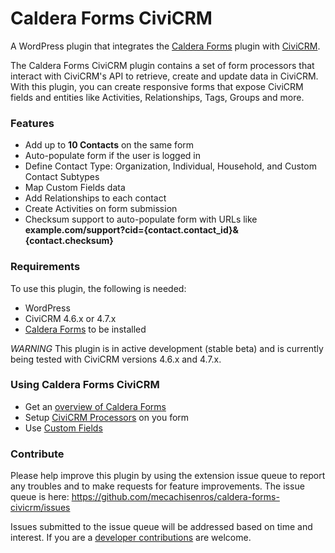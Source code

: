 # Caldera Forms CiviCRM

A WordPress plugin that integrates the [Caldera Forms](https://wordpress.org/plugins/caldera-forms/ "Caldera Forms WordPress plugin") plugin with [CiviCRM](https://civicrm.org/ "Open Source CRM").

The Caldera Forms CiviCRM plugin contains a set of form processors that interact with CiviCRM's API to retrieve, create and update data in CiviCRM. With this plugin, you can create responsive forms that expose CiviCRM fields and entities like Activities, Relationships, Tags, Groups and more.

### Features

* Add up to **10 Contacts** on the same form
* Auto-populate form if the user is logged in
* Define Contact Type: Organization, Individual, Household, and Custom Contact Subtypes
* Map Custom Fields data
* Add Relationships to each contact
* Create Activities on form submission
* Checksum support to auto-populate form with URLs like **example.com/support?cid={contact.contact_id}&{contact.checksum}**

### Requirements

To use this plugin, the following is needed:

* WordPress
* CiviCRM 4.6.x or 4.7.x
* [Caldera Forms](https://wordpress.org/plugins/caldera-forms/ "Caldera Forms WordPress plugin") to be installed

*WARNING* This plugin is in active development (stable beta) and is currently being tested with CiviCRM versions 4.6.x and 4.7.x.

### Using Caldera Forms CiviCRM

* Get an [overview of Caldera Forms](/docs/overview.md)
* Setup [CiviCRM Processors](/docs/processors.md) on you form
* Use [Custom Fields](/docs/custom-fields.md)

### Contribute

Please help improve this plugin by using the extension issue queue to report any troubles and to make requests for feature improvements. The issue queue is here: https://github.com/mecachisenros/caldera-forms-civicrm/issues

Issues submitted to the issue queue will be addressed based on time and interest. If you are a [developer contributions](/docs/dev/contribute.md) are welcome.
